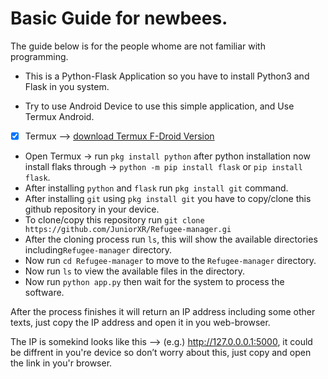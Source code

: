 # Basic Guide for newbees.
The guide below is for the people whome are not familiar with programming.

- This is a Python-Flask Application so you have to install Python3 and Flask in you system.

- Try to use Android Device to use this simple application, and Use Termux Android.

- [x] Termux --> <a href="https://f-droid.org/repo/com.termux_1020.apk">download Termux F-Droid Version</a>
- Open Termux -> run `pkg install python` after python installation now install flaks through -> `python -m pip install flask` or `pip install flask`.
- After installing `python` and `flask` run `pkg install git` command.
- After installing `git` using `pkg install git` you have to copy/clone this github repository in your device.
- To clone/copy this repository run `git clone https://github.com/JuniorXR/Refugee-manager.gi`
- After the cloning process run `ls`, this will show the available directories including`Refugee-manager` directory.
- Now run `cd Refugee-manager` to move to the `Refugee-manager` directory.
- Now run `ls` to view the available files in the directory.
- Now run `python app.py`
then wait for the system to process the software.

After the process finishes it will return an IP address including some other texts,
just copy the IP address and open it in you web-browser.


The IP is somekind looks like this —> (e.g.) http://127.0.0.0.1:5000, 
it could be diffrent in you're device so don’t worry about this, just copy and open the link in you'r browser.

